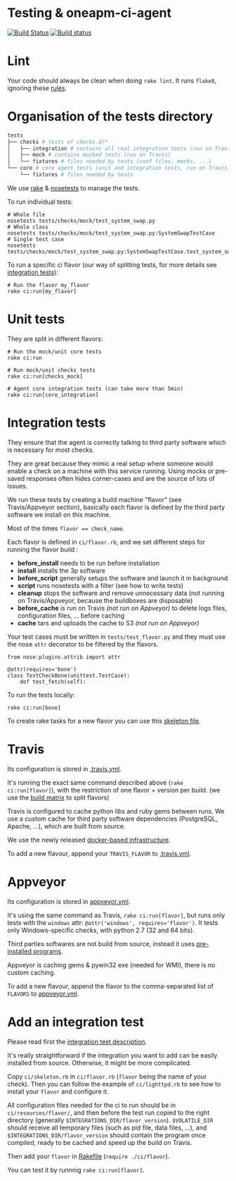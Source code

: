 Testing & oneapm-ci-agent
==================

[![Build Status](https://travis-ci.org/OneAPM/oneapm-ci-agent.svg)](https://travis-ci.org/OneAPM/oneapm-ci-agent) [![Build status](https://ci.appveyor.com/api/projects/status/y7v5la94393mi5lc?svg=true)](https://ci.appveyor.com/project/OneAPM/oneapm-ci-agent)

# Lint

Your code should always be clean when doing `rake lint`. It runs `flake8`, ignoring these [rules](../tox.ini).


# Organisation of the tests directory

```bash
tests
├── checks # tests of checks.d/*
│   ├── integration # contains all real integration tests (run on Travis/Appveyor)
│   ├── mock # contains mocked tests (run on Travis)
│   └── fixtures # files needed by tests (conf files, mocks, ...)
└── core # core agent tests (unit and integration tests, run on Travis)
    └── fixtures # files needed by tests
```

We use [rake](http://docs.seattlerb.org/rake/) & [nosetests](https://nose.readthedocs.org/en/latest/) to manage the tests.

To run individual tests:
```
# Whole file
nosetests tests/checks/mock/test_system_swap.py
# Whole class
nosetests tests/checks/mock/test_system_swap.py:SystemSwapTestCase
# Single test case
nosetests tests/checks/mock/test_system_swap.py:SystemSwapTestCase.test_system_swap
```

To run a specific ci flavor (our way of splitting tests, for more details see [integration tests](#integration-tests)):
```
# Run the flavor my_flavor
rake ci:run[my_flavor]
```

# Unit tests

They are split in different flavors:
```
# Run the mock/unit core tests
rake ci:run

# Run mock/unit checks tests
rake ci:run[checks_mock]

# Agent core integration tests (can take more than 5min)
rake ci:run[core_integration]
```


# Integration tests

They ensure that the agent is correctly talking to third party software which is necessary for most checks.

They are great because they mimic a real setup where someone would enable a check on a machine with this service running. Using mocks or pre-saved responses often hides corner-cases and are the source of lots of issues.

We run these tests by creating a build machine "flavor" (see Travis/Appveyor section), basically each flavor is defined by the third party software we install on this machine.

Most of the times `flavor == check_name`.

Each flavor is defined in `ci/flavor.rb`, and we set different steps for running the flavor build :

* **before_install** needs to be run before installation
* **install** installs the 3p software
* **before_script** generally setups the software and launch it in background
* **script** runs nosetests with a filter (see how to write tests)
* **cleanup** stops the software and remove unnecessary data (not running on Travis/Appveyor, because the buildboxes are disposable)
* **before_cache** is run on Travis _(not run on Appveyor)_ to delete logs files, configuration files, ... before caching
* **cache** tars and uploads the cache to S3 _(not run on Appveyor)_

Your test cases must be written in `tests/test_flavor.py` and they must use the nose `attr` decorator to be filtered by the flavors.

```
from nose.plugins.attrib import attr

@attr(requires='bone')
class TestCheckBone(unittest.TestCase):
    def test_fetch(self):
```

To run the tests locally:
```
rake ci:run[bone]
```

To create rake tasks for a new flavor you can use this [skeleton file](../ci/skeleton.rb).


# Travis

Its configuration is stored in [.travis.yml](../.travis.yml).

It's running the exact same command described above (`rake ci:run[flavor]`), with the restriction of one flavor + version per build. (we use the [build matrix](http://docs.travis-ci.com/user/customizing-the-build/#Build-Matrix) to split flavors)

Travis is configured to cache python libs and ruby gems between runs. We use a custom cache for third party software dependencies (PostgreSQL, Apache, ...), which are built from source.

We use the newly released [docker-based infrastructure](http://blog.travis-ci.com/2014-12-17-faster-builds-with-container-based-infrastructure/).

To add a new flavour, append your `TRAVIS_FLAVOR` to [.travis.yml](../.travis.yml).


# Appveyor

Its configuration is stored in [appveyor.yml](../appveyor.yml).

It's using the same command as Travis, `rake ci:run[flavor]`, but runs only tests with the `windows` attr: `@attr('windows', requires='flavor')`. It tests only Windows-specific checks, with python 2.7 (32 and 64 bits).

Third parties softwares are not build from source, instead it uses [pre-installed programs](http://www.appveyor.com/docs/installed-software#services-and-databases).

Appveyor is caching gems & pywin32 exe (needed for WMI), there is no custom caching.

To add a new flavour, append the flavor to the comma-separated list of `FLAVORS` to [appveyor.yml](../appveyor.yml).


# Add an integration test

Please read first the [integration test description](#integration-tests).

It's really straightforward if the integration you want to add can be easily installed from source. Otherwise, it might be more complicated.

Copy `ci/skeleton.rb` in `ci/flavor.rb` (`flavor` being the name of your check). Then you can follow the example of `ci/lighttpd.rb` to see how to install your `flavor` and configure it.

All configuration files needed for the ci to run should be in `ci/resources/flavor/`, and then before the test run copied to the right directory (generally `$INTEGRATIONS_DIR/flavor_version`). `$VOLATILE_DIR` should receive all temporary files (such as pid file, data files, ...), and `$INTEGRATIONS_DIR/flavor_version` should contain the program once compiled, ready to be cached and speed up the build on Travis.

Then add your `flavor` in [Rakefile](../Rakefile) (`require ./ci/flavor`).

You can test it by runnnig `rake ci:run[flavor]`.
